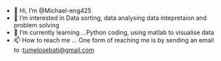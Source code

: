 - 👋 Hi, I’m @Michael-eng425 
- 👀 I’m interested in Data sorting, data analysing data intepretaion and problem solving
- 🌱 I’m currently learning ...Python coding, using matlab to visualise data 
- 📫 How to reach me ... One form of reaching me is by sending an email to :tumelosebati@gmail.com

<!---
Michael-eng425/Michael-eng425 is a ✨ special ✨ repository because its `README.md` (this file) appears on your GitHub profile.
You can click the Preview link to take a look at your changes.
--->
